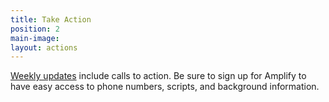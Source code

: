 ```yaml
---
title: Take Action
position: 2
main-image: 
layout: actions
---
```


[Weekly updates](file:///Users/alissalevy/Downloads/UpdateandCTA522forRegulatoryReformBills.pdf) include calls to action. 
Be sure to sign up for Amplify to have easy access to phone numbers, scripts, and background information. 
